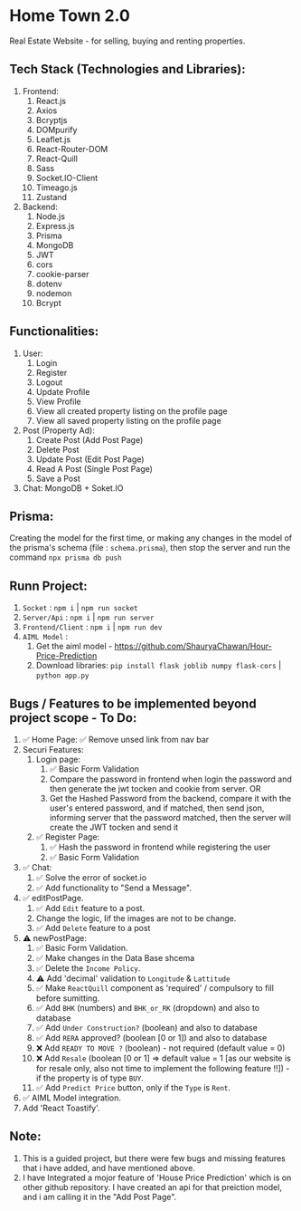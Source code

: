 # Home Town 2.0

Real Estate Website - for selling, buying and renting properties.

## Tech Stack (Technologies and Libraries):

1. Frontend:
   1. React.js
   2. Axios
   3. Bcryptjs
   4. DOMpurify
   5. Leaflet.js
   6. React-Router-DOM
   7. React-Quill
   8. Sass
   9. Socket.IO-Client
   10. Timeago.js
   11. Zustand
2. Backend:
   1. Node.js
   2. Express.js
   3. Prisma
   4. MongoDB
   5. JWT 
   6. cors
   7. cookie-parser
   8. dotenv
   9.  nodemon
   10. Bcrypt

## Functionalities:

1. User:
   1. Login
   2. Register
   3. Logout
   4. Update Profile
   5. View Profile
   6. View all created property listing on the profile page
   7. View all saved property listing on the profile page
2. Post (Property Ad):
   1. Create Post (Add Post Page)
   2. Delete Post 
   3. Update Post (Edit Post Page)
   4. Read A Post (Single Post Page)
   5. Save a Post
3. Chat: MongoDB + Soket.IO

## Prisma:
Creating the model for the first time, or making any changes in the model of the prisma's schema (file : `schema.prisma`), then stop the server and run the command `npx prisma db push`

## Runn Project:
1. `Socket` : `npm i` | `npm run socket`
2. `Server/Api` : `npm i` | `npm run server`
3. `Frontend/Client` : `npm i` | `npm run dev`
4. `AIML Model` : 
   1. Get the aiml model - https://github.com/ShauryaChawan/Hour-Price-Prediction
   2. Download libraries: `pip install flask joblib numpy flask-cors` | `python app.py` 

## Bugs / Features to be implemented beyond project scope - To Do:
1. ✅ Home Page: ✅ Remove unsed link from nav bar
2. Securi Features:
   1. Login page:
      1. ✅ Basic Form Validation
      2. Compare the password in frontend when login the password and then generate the jwt tocken and cookie from server. OR
      3. Get the Hashed Password from the backend, compare it with the user's entered password, and if matched, then send json, informing server that the password matched, then the server will create the JWT tocken and send it
   2. ✅ Register Page: 
      1. ✅ Hash the password in frontend while registering the user
      2. ✅ Basic Form Validation
3. ✅ Chat:
   1. ✅ Solve the error of socket.io
   2. ✅ Add functionality to "Send a Message".
4. ✅  editPostPage.
   1. ✅ Add `Edit` feature to a post.
   2. Change the logic, Iif the images are not to be change.
   3. ✅ Add `Delete` feature to a post
5. ⚠️ newPostPage: 
   1. ✅ Basic Form Validation.
   2. ✅  Make changes in the Data Base shcema
   3. ✅ Delete the `Income Policy`.
   4. ⚠️ Add 'decimal' validation to `Longitude` & `Lattitude`
   5. ✅  Make `ReactQuill` component as 'required' / compulsory to fill before sumitting.
   6. ✅ Add `BHK` (numbers) and `BHK_or_RK` (dropdown) and also to database
   7. ✅ Add `Under Construction?` (boolean) and also to database
   8. ✅ Add `RERA` approved? (boolean [0 or 1]) and also to database
   9. ❌ Add `READY TO MOVE ?` (boolean) - not required (default value = 0) 
   10. ❌ Add `Resale` (boolean [0 or 1] => default value = 1 [as our website is for resale only, also not time to implement the following feature !!]) - if the property is of type `BUY`.
   11. ✅  Add `Predict Price` button, only if the `Type` is `Rent`.
6. ✅  AIML Model integration.
7. Add 'React Toastify'.

## Note:
1. This is a guided project, but there were few bugs and missing features that i have added, and have mentioned above.
2. I have Integrated a mojor feature of 'House Price Prediction' which is on other github repository. I have created an api for that preiction model, and i am calling it in the "Add Post Page".